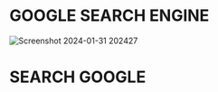 # GOOGLE SEARCH ENGINE
![Screenshot 2024-01-31 202427](https://github.com/Amisha0971/GOOGLE-SEARCH-ENGINE-HTML--CSS/assets/136344215/0f1de9da-c2f3-4a0b-99b5-fef2eca6526e)

# SEARCH GOOGLE


